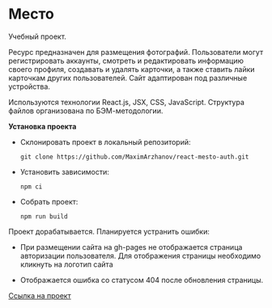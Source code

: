 # Место
Учебный проект.

Ресурс предназначен для размещения фотографий.
Пользователи могут регистрировать аккаунты, смотреть и редактировать информацию своего профиля, создавать и удалять карточки, а также ставить лайки карточкам других пользователей.
Сайт адаптирован под различные устройства.

Используются технологии React.js, JSX, CSS, JavaScript.
Структура файлов организована по БЭМ-методологии.

**Установка проекта**

- Склонировать проект в локальный репозиторий:
    
    `git clone https://github.com/MaximArzhanov/react-mesto-auth.git`

- Установить зависимости:
    
    `npm ci`

- Собрать проект:
    
    `npm run build`

Проект дорабатывается.
Планируется устранить ошибки:

- При размещении сайта на gh-pages не отображается страница авторизации пользователя. Для отображения страницы необходимо кликнуть на логотип сайта

- Отображается ошибка со статусом 404 после обновления страницы.

[Ссылка на проект](https://maximarzhanov.github.io/react-mesto-auth/)
